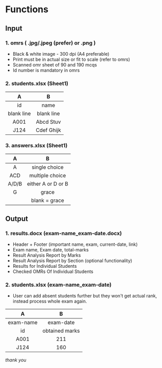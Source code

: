 # Functions

## Input

### 1. omrs ( .jpg/.jpeg (prefer) or .png )

* Black & white image - 300 dpi (A4 preferable)
* Print must be in actual size or fit to scale (refer to omrs)
* Scanned omr sheet of 90 and 190 mcqs
* Id number is mandatory in omrs

### 2. students.xlsx (Sheet1)

| A | B |
| :-------------: | :-------------: |
| id | name |
| blank line | blank line |
| A001 | Abcd Stuv |
| J124 | Cdef Ghijk |

### 3. answers.xlsx (Sheet1)

| A | B |
| :-------------: | :-------------: |
| A | single choice |
| ACD | multiple choice |
| A/D/B | either A or D or B  |
| G | grace |
|  | blank = grace |

## Output

### 1. results.docx (exam-name_exam-date.docx)

* Header + Footer (important name, exam, current-date, link)
* Exam name, Exam date, total-marks
* Result Analysis Report by Marks
* Result Analysis Report by Section (optional functionality)
* Results for Individual Students
* Checked OMRs Of Individual Students

### 2. students.xlsx (exam-name_exam-date)

* User can add absent students further but they won't get actual rank, instead process whole exam again.

| A | B |
| :-------------: | :-------------: |
| exam-name | exam-date |
| id | obtained marks |
| A001 | 211 |
| J124 | 160 |

*thank you*
